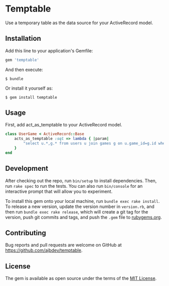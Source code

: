 # Temptable

Use a temporary table as the data source for your ActiveRecord model.

## Installation

Add this line to your application's Gemfile:

```ruby
gem 'temptable'
```

And then execute:

    $ bundle

Or install it yourself as:

    $ gem install temptable

## Usage
First, add act_as_temptable to your ActiveRecord model.

```ruby
class UserGame < ActiveRecord::Base
    acts_as_temptable :sql => lambda { |param| 
        "select u.*,g.* from users u join games g on u.game_id=g.id where u.league_id=#{param[:league_id]}" 
    }
end
```


## Development

After checking out the repo, run `bin/setup` to install dependencies. Then, run `rake spec` to run the tests. You can also run `bin/console` for an interactive prompt that will allow you to experiment.

To install this gem onto your local machine, run `bundle exec rake install`. To release a new version, update the version number in `version.rb`, and then run `bundle exec rake release`, which will create a git tag for the version, push git commits and tags, and push the `.gem` file to [rubygems.org](https://rubygems.org).

## Contributing

Bug reports and pull requests are welcome on GitHub at https://github.com/ajbdev/temptable.


## License

The gem is available as open source under the terms of the [MIT License](http://opensource.org/licenses/MIT).

